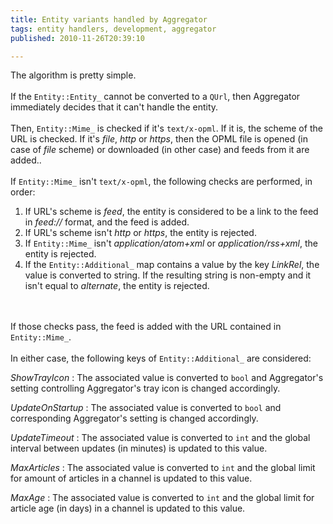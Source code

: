 ```yaml
---
title: Entity variants handled by Aggregator
tags: entity handlers, development, aggregator
published: 2010-11-26T20:39:10

---
```


The algorithm is pretty simple.\
\
If the `Entity::Entity_` cannot be converted to a `QUrl`, then
Aggregator immediately decides that it can't handle the entity.\
\
Then, `Entity::Mime_` is checked if it's `text/x-opml`. If it is, the
scheme of the URL is checked. If it's *file*, *http* or *https*, then
the OPML file is opened (in case of *file* scheme) or downloaded (in
other case) and feeds from it are added.</code>.\
\
If `Entity::Mime_` isn't `text/x-opml`, the following checks are
performed, in order:

1.  If URL's scheme is *feed*, the entity is considered to be a link to
    the feed in *feed://* format, and the feed is added.
2.  If URL's scheme isn't *http* or *https*, the entity is rejected.
3.  If `Entity::Mime_` isn't *application/atom+xml* or
    *application/rss+xml*, the entity is rejected.
4.  If the `Entity::Additional_` map contains a value by the key
    *LinkRel*, the value is converted to string. If the resulting string
    is non-empty and it isn't equal to *alternate*, the entity
    is rejected.

\
\
If those checks pass, the feed is added with the URL contained in
`Entity::Mime_`.\
\
In either case, the following keys of `Entity::Additional_` are
considered:

*ShowTrayIcon*
:   The associated value is converted to `bool` and Aggregator's setting
    controlling Aggregator's tray icon is changed accordingly.

*UpdateOnStartup*
:   The associated value is converted to `bool` and corresponding
    Aggregator's setting is changed accordingly.

*UpdateTimeout*
:   The associated value is converted to `int` and the global interval
    between updates (in minutes) is updated to this value.

*MaxArticles*
:   The associated value is converted to `int` and the global limit for
    amount of articles in a channel is updated to this value.

*MaxAge*
:   The associated value is converted to `int` and the global limit for
    article age (in days) in a channel is updated to this value.